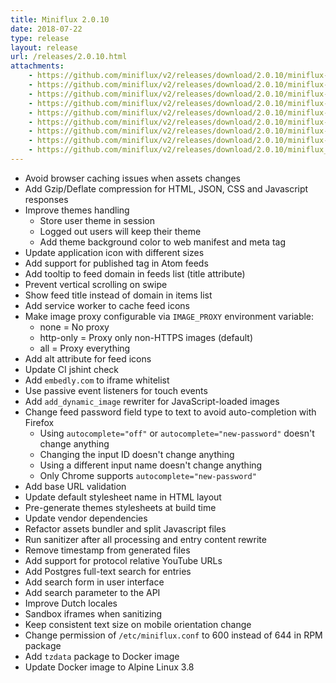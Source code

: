```yaml
---
title: Miniflux 2.0.10
date: 2018-07-22
type: release
layout: release
url: /releases/2.0.10.html
attachments:
    - https://github.com/miniflux/v2/releases/download/2.0.10/miniflux-darwin-amd64
    - https://github.com/miniflux/v2/releases/download/2.0.10/miniflux-freebsd-amd64
    - https://github.com/miniflux/v2/releases/download/2.0.10/miniflux-linux-amd64
    - https://github.com/miniflux/v2/releases/download/2.0.10/miniflux-linux-armv5
    - https://github.com/miniflux/v2/releases/download/2.0.10/miniflux-linux-armv6
    - https://github.com/miniflux/v2/releases/download/2.0.10/miniflux-linux-armv7
    - https://github.com/miniflux/v2/releases/download/2.0.10/miniflux-linux-armv8
    - https://github.com/miniflux/v2/releases/download/2.0.10/miniflux-2.0.10-1.0.x86_64.rpm
    - https://github.com/miniflux/v2/releases/download/2.0.10/miniflux_2.0.10_amd64.deb
---
```

* Avoid browser caching issues when assets changes
* Add Gzip/Deflate compression for HTML, JSON, CSS and Javascript responses
* Improve themes handling
    * Store user theme in session
    * Logged out users will keep their theme
    * Add theme background color to web manifest and meta tag
* Update application icon with different sizes
* Add support for published tag in Atom feeds
* Add tooltip to feed domain in feeds list (title attribute)
* Prevent vertical scrolling on swipe
* Show feed title instead of domain in items list
* Add service worker to cache feed icons
* Make image proxy configurable via `IMAGE_PROXY` environment variable:
    * none = No proxy
    * http-only = Proxy only non-HTTPS images (default)
    * all = Proxy everything
* Add alt attribute for feed icons
* Update CI jshint check
* Add `embedly.com` to iframe whitelist
* Use passive event listeners for touch events
* Add `add_dynamic_image` rewriter for JavaScript-loaded images
* Change feed password field type to text to avoid auto-completion with Firefox
    * Using `autocomplete="off"` or `autocomplete="new-password"` doesn't change anything
    * Changing the input ID doesn't change anything
    * Using a different input name doesn't change anything
    * Only Chrome supports `autocomplete="new-password"`
* Add base URL validation
* Update default stylesheet name in HTML layout
* Pre-generate themes stylesheets at build time
* Update vendor dependencies
* Refactor assets bundler and split Javascript files
* Run sanitizer after all processing and entry content rewrite
* Remove timestamp from generated files
* Add support for protocol relative YouTube URLs
* Add Postgres full-text search for entries
* Add search form in user interface
* Add search parameter to the API
* Improve Dutch locales
* Sandbox iframes when sanitizing
* Keep consistent text size on mobile orientation change
* Change permission of `/etc/miniflux.conf` to 600 instead of 644 in RPM package
* Add `tzdata` package to Docker image
* Update Docker image to Alpine Linux 3.8

